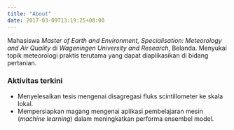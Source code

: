 ```yaml
---
title: "About"
date: 2017-03-09T13:19:25+08:00
---
```


Mahasiswa _Master of Earth and Environment, Specialisation: Meteorology and Air Quality_ di _Wageningen University and Research_, Belanda. Menyukai topik meteorologi praktis terutama yang dapat diaplikasikan di bidang pertanian.

### Aktivitas terkini

* Menyelesaikan tesis mengenai disagregasi fluks scintillometer ke skala lokal.
* Mempersiapkan magang mengenai aplikasi pembelajaran mesin (_machine learning_) dalam meningkatkan performa ensembel model.
